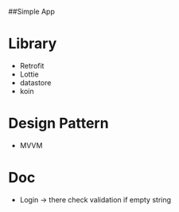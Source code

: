 ##Simple App

# Library
* Retrofit
* Lottie
* datastore
* koin

# Design Pattern
* MVVM

# Doc
- Login -> there check validation if empty string